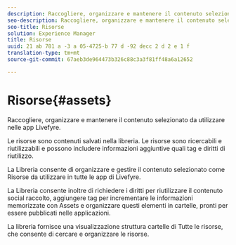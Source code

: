 ```yaml
---
description: Raccogliere, organizzare e mantenere il contenuto selezionato da utilizzare nelle app Livefyre.
seo-description: Raccogliere, organizzare e mantenere il contenuto selezionato da utilizzare nelle app Livefyre.
seo-title: Risorse
solution: Experience Manager
title: Risorse
uuid: 21 ab 781 a -3 a 05-4725-b 77 d -92 decc 2 d 2 e 1 f
translation-type: tm+mt
source-git-commit: 67aeb3de964473b326c88c3a3f81ff48a6a12652

---
```



# Risorse{#assets}

Raccogliere, organizzare e mantenere il contenuto selezionato da utilizzare nelle app Livefyre.

Le risorse sono contenuti salvati nella libreria. Le risorse sono ricercabili e riutilizzabili e possono includere informazioni aggiuntive quali tag e diritti di riutilizzo.

La Libreria consente di organizzare e gestire il contenuto selezionato come Risorse da utilizzare in tutte le app di Livefyre.

La Libreria consente inoltre di richiedere i diritti per riutilizzare il contenuto social raccolto, aggiungere tag per incrementare le informazioni memorizzate con Assets e organizzare questi elementi in cartelle, pronti per essere pubblicati nelle applicazioni.

La libreria fornisce una visualizzazione struttura cartelle di Tutte le risorse, che consente di cercare e organizzare le risorse.
